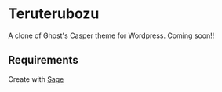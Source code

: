 # Teruterubozu
A clone of Ghost's Casper theme for Wordpress.
Coming soon!!

## Requirements
Create with [Sage](https://roots.io/sage/)
